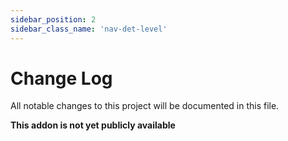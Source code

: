 ```yaml
---
sidebar_position: 2
sidebar_class_name: 'nav-det-level'
---
```


# Change Log
All notable changes to this project will be documented in this file.
 
**This addon is not yet publicly available**

<!-- ## [1.1.0] - 2024-06-25
  
Available version: 23+

First App-Source version -->
